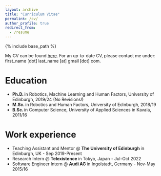 ```yaml
---
layout: archive
title: "Curriculum Vitae"
permalink: /cv/
author_profile: true
redirect_from:
  - /resume
---
```


{% include base_path %}

My CV can be found [here](https://etriantafyllidis.github.io/files/cv_triantafyllidis.pdf). For an up-to-date CV, please contact me under: first_name [dot] last_name [at] gmail [dot] com.

Education
======
* <b> Ph.D. </b> in Robotics, Machine Learning and Human Factors, University of Edinburgh, 2019/24 (No Revisions!)
* <b> M.Sc. </b> in Robotics and Human Factors, University of Edinburgh, 2018/19
* <b> B.Sc. </b> in Computer Science, University of Applied Sciences in Kavala, 2011/16

Work experience
======
* Teaching Assistant and Mentor @ <b> The University of Edinburgh </b> in Edinburgh, UK - Sep 2019-Present
* Research Intern @ <b> Telexistence </b> in Tokyo, Japan - Jul-Oct 2022
* Software Engineer Intern @ <b> Audi AG </b> in Ingolstadt, Germany - Nov-May 2015/16